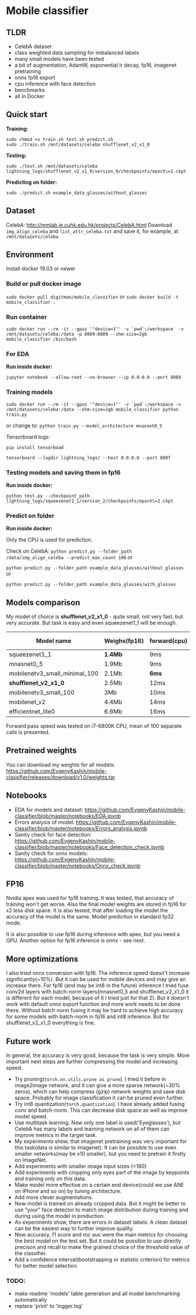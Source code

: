 # Mobile classifier
## TLDR
- CelebA dataset
- class weighted data sampling for imbalanced labels
- many small models have been tested
- a bit of augmentation, AdamW, exponential lr decay, fp16, imagenet pretraining
- onnx fp16 export
- cpu inference with face detection
- benchmarks
- all in Docker

## Quick start
**Training:**
```
sudo chmod +x train.sh test.sh predict.sh
sudo ./train.sh /mnt/datasets/celeba shufflenet_v2_x1_0
```
**Testing:**
```
sudo ./test.sh /mnt/datasets/celeba lightning_logs/shufflenet_v2_x1_0/version_0/checkpoints/epoch\=1.ckpt
```
**Predicting on folder:**
```
sudo ./predict.sh example_data_glasses/without_glasses
```
## Dataset
CelebA: http://mmlab.ie.cuhk.edu.hk/projects/CelebA.html Download
 `img_align_celeba` and `list_attr_celeba.txt` and save it, for example, at
 `/mnt/datasets/celeba`

## Environment
Install docker 19.03 or newer

### Build or pull docker image
`sudo docker pull digitman/mobile_classifier` or
`sudo docker build -t mobile_classifier . `

### Run container
```sudo docker run --rm -it --gpus '"device=1"' -v `pwd`:/workspace  -v /mnt/datasets/celeba:/data -p 8089:8089 --shm-size=2gb mobile_classifier /bin/bash```

### For EDA
**Run inside docker:**

`jupyter notebook --allow-root --no-browser --ip 0.0.0.0 --port 8089`

### Training models
```sudo docker run --rm -it --gpus '"device=1"' -v `pwd`:/workspace -v /mnt/datasets/celeba:/data --shm-size=2gb mobile_classifier python train.py```
    
or change to:
`python train.py --model_architecture mnasnet0_5`

Tensorboard logs:

`pip install tensorboad`

`tensorboard --logdir lightning_logs/ --host 0.0.0.0 --port 8097`

### Testing models and saving them in fp16
**Run inside docker:**

`python test.py --checkpoint_path lightning_logs/squeezenet1_1/version_2/checkpoints/epoch\=2.ckpt`

### Predict on folder
**Run inside docker:**

Only the CPU is used for prediction.

Check on CelebA: `python predict.py --folder_path /data/img_align_celeba --predict_max_count 100`
or

`python predict.py --folder_path example_data_glasses/without_glasses`
or

`python predict.py --folder_path example_data_glasses/with_glasses`

## Models comparison
My model of choice is **shufflenet_v2_x1_0** - quite small, not very fast, but
 very accurate. But task is easy and even squeezenet1_1 will be enough.

|Model name|Weighs(fp16)|forward(cpu)|accuracy|f1|roc auc|
|---|---|---|---|---|---|
|squeezenet1_1|**1.4Mb**|9ms|0.990|0.977|0.986|
|mnasnet0_5|1.9Mb|9ms|0.985|0.965|0.970|
|mobilenetv3_small_minimal_100|2.1Mb|**6ms**|0.988|0.972|0.984|
|**shufflenet_v2_x1_0**|2.5Mb|12ms|**0.993**|**0.984**|**0.990**|
|mobilenetv3_small_100|3Mb|10ms|0.990|0.978|0.987|
|mobilenet_v2|4.4Mb|14ms|0.991|0.980|**0.990**|
|efficientnet_lite0|6.6Mb|16ms|**0.993**|0.983|0.989|

Forward pass speed was tested on i7-6800K CPU, mean of 100 separate calls is
 presented.

## Pretrained weights
You can download my weights for all models: https://github.com/EvgenyKashin/mobile-classifier/releases/download/v1.0/weights.tar

## Notebooks
- EDA for models and dataset: https://github.com/EvgenyKashin/mobile-classifier/blob/master/notebooks/EDA.ipynb
- Errors analysis of model: https://github.com/EvgenyKashin/mobile-classifier/blob/master/notebooks/Errors_analysis.ipynb
- Sanity check for face detection: https://github.com/EvgenyKashin/mobile-classifier/blob/master/notebooks/Face_detection_check.ipynb
- Sanity check for onnx models: https://github.com/EvgenyKashin/mobile-classifier/blob/master/notebooks/Onnx_check.ipynb

## FP16
Nvidia apex was used for fp16 training. It was tested, that accuracy of
 training won't get worse. Also the final model weights are stored in fp16
 for x2  less disk space. It is also tested, that after loading the model 
 the accuracy of the model is the same. Model prediction  in standard fp32 mode.
   
It is also possible to use fp16 during inference with apex, but you need a GPU.
Another option for fp16 inference is onnx - see next.

## More optimizations
I also tried onnx conversion with fp16. The inference speed doesn't increase
  significantly(~10%). But it can be used for mobile devices and
 may give an increase there. For fp16 (and may be int8 in the future)
 inference I tried fuse conv2d layers with batch-norm layers(mnasnet0_5 and
 shufflenet_v2_x1_0 it is different for each model, because of it I tried
 just for that 2). But it doesn't work with default onnx export function and
 more work needs to be done there. Without batch norm fusing it may be
 hard to achieve high accuracy for some models with batch-norm in fp16 and int8
 inference. But for shufflenet_v2_x1_0 everything is fine.

## Future work
In general, the accuracy is very good, because the task is very simple. More
 important next steps are further compressing the model and increasing speed.
 
- Try pruning(`torch.nn.utils.prune as prune`). I tried it before in
 image2image network, and it can give a more sparse network(~30% zeros), which
 can help compress (gzip) network weights and save disk space. Probably
 for image classification it can be pruned even further.
- Try int8 quantization(`torch.quantization`). I have already added fusing conv
 and batch-norm. This can decrease disk space as well as improve model speed.
- Use multitask learning. Now only one label is used('Eyeglasses'), but
 CelebA has many labels and learning network on all of them can improve
 metrics in the target task.
- My experiments show, that imagenet pretraining was very important for this
 task(data is similar to imagenet). It can be possible to use even smaller
 networks(may be x10 smaller), but you need to pretrain it firstly on ImageNet.
- Add experiments with smaller image input sizes (<160)
- Add experiments with cropping only eyes part of the image by keypoints and
 training only on this data.
- Make model more effective on a certain end device(could we use ANE on iPhone
 and so on) by tuning architecture.
- Add more clever augmentations.
- Now model is trained on already cropped data. But it might be better to use
 "your" face detector to match image distribution during training and during
 using the model in production.
- As experiments show, there are errors in dataset labels. A clean dataset can
 be the easiest way to further improve quality.
- Now accuracy, f1 score and roc auc were the main metrics for choosing the best
 model on the test set. But it could be possible to use directly precison and
  recall to make fine grained choice of the threshold value of the classifier.
- Add a confidence interval(bootstrapping or statistic criterion) for metrics
 for better model selection.
### TODO:
- make readme 'models' table generation and all model benchmarking automatically
- replace 'print' to 'logger.log'
